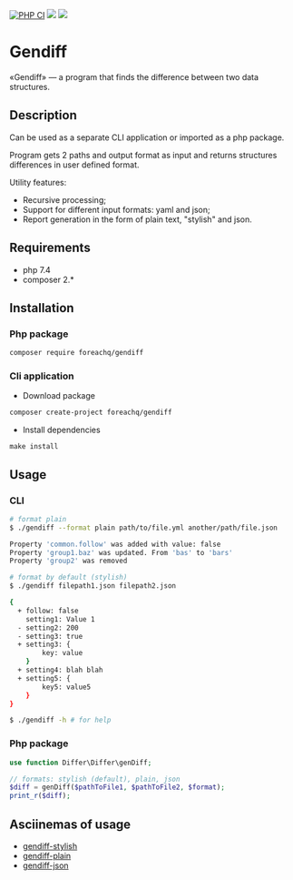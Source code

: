 [![PHP CI](https://github.com/ForeachQ/gendiff/actions/workflows/php-ci.yml/badge.svg)](https://github.com/ForeachQ/gendiff/actions/workflows/php-ci.yml)
<a href="https://codeclimate.com/github/ForeachQ/gendiff/maintainability"><img src="https://api.codeclimate.com/v1/badges/a176cc0a7d5d5cd1aaf3/maintainability" /></a>
<a href="https://codeclimate.com/github/ForeachQ/gendiff/test_coverage"><img src="https://api.codeclimate.com/v1/badges/a176cc0a7d5d5cd1aaf3/test_coverage" /></a>

# Gendiff

«Gendiff» — a program that finds the difference between two data structures.

## Description

Can be used as a separate CLI application or imported as a php package.

Program gets 2 paths and output format as input and returns structures differences in user defined format.

Utility features:
- Recursive processing;
- Support for different input formats: yaml and json;
- Report generation in the form of plain text, "stylish" and json.

## Requirements

- php 7.4
- composer 2.*

## Installation

### Php package
```bash
composer require foreachq/gendiff
```

### Cli application
- Download package

```bash
composer create-project foreachq/gendiff
```

- Install dependencies

```
make install
```

## Usage

### CLI
```bash
# format plain
$ ./gendiff --format plain path/to/file.yml another/path/file.json

Property 'common.follow' was added with value: false
Property 'group1.baz' was updated. From 'bas' to 'bars'
Property 'group2' was removed

# format by default (stylish)
$ ./gendiff filepath1.json filepath2.json

{
  + follow: false
    setting1: Value 1
  - setting2: 200
  - setting3: true
  + setting3: {
        key: value
    }
  + setting4: blah blah
  + setting5: {
        key5: value5
    }
}

$ ./gendiff -h # for help
```

### Php package
```php
use function Differ\Differ\genDiff;

// formats: stylish (default), plain, json
$diff = genDiff($pathToFile1, $pathToFile2, $format);
print_r($diff);
```

## Asciinemas of usage

- [gendiff-stylish](https://asciinema.org/a/469671)
- [gendiff-plain](https://asciinema.org/a/469672)
- [gendiff-json](https://asciinema.org/a/469673)
